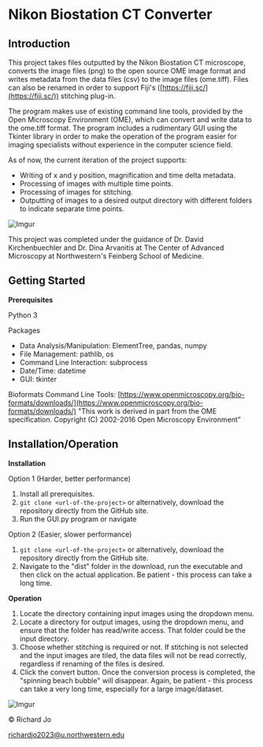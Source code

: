 # Nikon Biostation CT Converter

## Introduction
This project takes files outputted by the Nikon Biostation CT microscope, 
converts the image files (png) to the open source OME image format and writes metadata from the data files (csv) to the image files (ome.tiff). Files can also be renamed in order to support Fiji's ([https://fiji.sc/](https://fiji.sc/)) stitching plug-in.

The program makes use of existing command line tools, provided by the Open Microscopy Environment (OME), which can convert and write data to the ome.tiff format. The program includes a rudimentary GUI using the Tkinter library in order to make the operation of the program easier for imaging specialists without experience in the computer science field. 


As of now, the current iteration of the project supports:

 - Writing of x and y position, magnification and time delta metadata.
 - Processing of images with multiple time points.
 - Processing of images for stitching.
 - Outputting of images to a desired output directory with different folders to indicate separate time points.

![Imgur](https://i.imgur.com/SXR9w85.jpg)

This project was completed under the guidance of Dr. David Kirchenbuechler and Dr. Dina Arvanitis at The Center of Advanced Microscopy at Northwestern's Feinberg School of Medicine.

## Getting Started
**Prerequisites**

Python 3

Packages
 - Data Analysis/Manipulation: ElementTree, pandas, numpy
 - File Management: pathlib, os
 - Command Line Interaction: subprocess
 - Date/Time: datetime
 - GUI: tkinter

Bioformats Command Line Tools: [https://www.openmicroscopy.org/bio-formats/downloads/](https://www.openmicroscopy.org/bio-formats/downloads/)
"This work is derived in part from the OME specification. Copyright (C) 2002-2016 Open Microscopy Environment"

## Installation/Operation
**Installation**

Option 1 (Harder, better performance)
 1. Install all prerequisites.
 2. `git clone <url-of-the-project>` or alternatively, download the repository directly from the GitHub site.
 3. Run the GUI.py program or navigate

Option 2 (Easier, slower performance)

 1. `git clone <url-of-the-project>` or alternatively, download the repository directly from the GitHub site.
 2. Navigate to the "dist" folder in the download, run the executable and then click on the actual application. Be patient - this process can take a long time.

**Operation**
 1. Locate the directory containing input images using the dropdown menu.
 2. Locate a directory for output images, using the dropdown menu, and ensure that the folder has read/write access. That folder could be the input directory.
 3. Choose whether stitching is required or not. If stitching is not selected and the input images are tiled, the data files will not be read correctly, regardless if renaming of the files is desired.
 4. Click the convert button. Once the conversion process is completed, the "spinning beach bubble" will disappear. Again, be patient - this process can take a very long time, especially for a large image/dataset.

![Imgur](https://i.imgur.com/gvtGLUT.png)

© Richard Jo

richardjo2023@u.northwestern.edu

